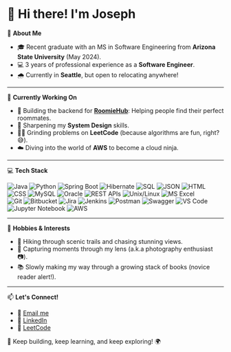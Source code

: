 # 👋 Hi there! I'm Joseph

🌟 **About Me**  
- 🎓 Recent graduate with an MS in Software Engineering from **Arizona State University** (May 2024).  
- 💻 3 years of professional experience as a **Software Engineer**.  
- 🌧️ Currently in **Seattle**, but open to relocating anywhere!  

---

🔧 **Currently Working On**  
- 🚀 Building the backend for [**RoomieHub**](https://roomiehub.app/): Helping people find their perfect roommates.  
- 🧠 Sharpening my **System Design** skills.  
- 🏋️‍♂️ Grinding problems on **LeetCode** (because algorithms are fun, right? 😅).  
- ☁️ Diving into the world of **AWS** to become a cloud ninja.  

---

💻 **Tech Stack**  

![Java](https://img.shields.io/badge/Java-%23E34F26.svg?style=flat&logo=java&logoColor=white) 
![Python](https://img.shields.io/badge/Python-%233776AB.svg?style=flat&logo=python&logoColor=white) 
![Spring Boot](https://img.shields.io/badge/Spring_Boot-%236DB33F.svg?style=flat&logo=spring-boot&logoColor=white) 
![Hibernate](https://img.shields.io/badge/Hibernate-%23932D2B.svg?style=flat&logo=hibernate&logoColor=white) 
![SQL](https://img.shields.io/badge/SQL-%230075A8.svg?style=flat&logo=sql&logoColor=white) 
![JSON](https://img.shields.io/badge/JSON-%23000000.svg?style=flat&logo=json&logoColor=white) 
![HTML](https://img.shields.io/badge/HTML-%23E34F26.svg?style=flat&logo=html5&logoColor=white) 
![CSS](https://img.shields.io/badge/CSS-%231572B6.svg?style=flat&logo=css3&logoColor=white)
![MySQL](https://img.shields.io/badge/MySQL-%234479A1.svg?style=flat&logo=mysql&logoColor=white) 
![Oracle](https://img.shields.io/badge/Oracle_SQL-%23F80000.svg?style=flat&logo=oracle&logoColor=white) 
![REST APIs](https://img.shields.io/badge/REST_APIs-%23000000.svg?style=flat&logo=rest&logoColor=white) 
![Unix/Linux](https://img.shields.io/badge/Unix_Linux-%23FCC624.svg?style=flat&logo=linux&logoColor=white) 
![MS Excel](https://img.shields.io/badge/MS_Excel-%231D6F42.svg?style=flat&logo=microsoft-excel&logoColor=white)  
![Git](https://img.shields.io/badge/Git-%23F05032.svg?style=flat&logo=git&logoColor=white) 
![Bitbucket](https://img.shields.io/badge/Bitbucket-%230047B3.svg?style=flat&logo=bitbucket&logoColor=white) 
![Jira](https://img.shields.io/badge/Jira-%230052CC.svg?style=flat&logo=jira&logoColor=white) 
![Jenkins](https://img.shields.io/badge/Jenkins-%23D24939.svg?style=flat&logo=jenkins&logoColor=white) 
![Postman](https://img.shields.io/badge/Postman-%23FF6C37.svg?style=flat&logo=postman&logoColor=white) 
![Swagger](https://img.shields.io/badge/Swagger-%2385EA2D.svg?style=flat&logo=swagger&logoColor=white) 
![VS Code](https://img.shields.io/badge/VS_Code-%23007ACC.svg?style=flat&logo=visual-studio-code&logoColor=white) 
![Jupyter Notebook](https://img.shields.io/badge/Jupyter-%23F37626.svg?style=flat&logo=jupyter&logoColor=white)
![AWS](https://img.shields.io/badge/AWS-%23FF9900.svg?style=flat&logo=amazon-aws&logoColor=white)


---

🌱 **Hobbies & Interests**  
- 🥾 Hiking through scenic trails and chasing stunning views.  
- 📸 Capturing moments through my lens (a.k.a photography enthusiast 📷).  
- 📚 Slowly making my way through a growing stack of books (novice reader alert!).  

---

📫 **Let's Connect!**  
- 📧 [Email me](mailto:joseph.thomas.asu@gmail.com)  
- 💼 [LinkedIn](https://linkedin.com/in/joseph-thomas-in)  
- 🧩 [LeetCode](https://leetcode.com/getsetcode)  
 

🚀 Keep building, keep learning, and keep exploring! 🌍

